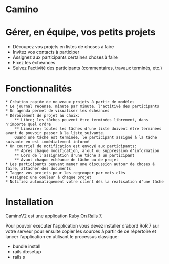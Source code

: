 # Camino

# Gérer, en équipe, vos petits projets

* Découpez vos projets en listes de choses à faire
* Invitez vos contacts à participer
* Assignez aux participants certaines choses à faire
* Fixez les échéances
* Suivez l'activité des participants (commentaires, travaux terminés, etc.)

# Fonctionnalités

    * Création rapide de nouveaux projets à partir de modèles
    * Le journal recense, minute par minute, l'actitivé des participants
    * Un agenda permet de visualiser les échéances
    * Déroulement de projet au choix:
        ** Libre; les tâches peuvent être terminées librement, dans n'importe quel ordre
        ** Linéaire; toutes les tâches d'une liste doivent être terminées avant de pouvoir passer à la liste suivante.
        Quand une tâche est terminée, le participant assigné à la tâche suivante en est immédiatement informé
    * Un courriel de notification est envoyé aux participants:
        ** Après chaque modification, ajout ou suppression d'information
        ** Lors de l'assignation d'une tâche à un participant
        ** Avant chaque échéance de tâche ou de projet
    * Les participants peuvent mener une discussion autour de choses à faire, attacher des documents
    * Taggez vos projets pour les regrouper par mots clés
    * Assignez une couleur à chaque projet
    * Notifiez automatiquement votre client dès la réalisation d'une tâche

# Installation

CaminoV2 est une application <a href="http://rubyonrails.org/">Ruby On Rails 7</a>. 

Pour pouvoir executer l'application vous devez installer d'abord RoR 7 sur votre serveur pour ensuite copier les sources à partir de ce répertoire et lancer l'application en utilisant le processus classique:

* bundle install
* rails db:setup
* rails s